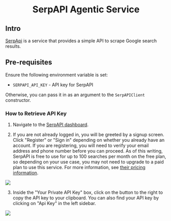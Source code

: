 <h1 align="center">SerpAPI Agentic Service</h1>

## Intro

[SerpApi][serpapi] is a service that provides a simple API to scrape Google search results.

## Pre-requisites

Ensure the following environment variable is set:

- `SERPAPI_API_KEY` - API key for SerpAPI

Otherwise, you can pass it in as an argument to the `SerpAPIClient` constructor.

### How to Retrieve API Key

1. Navigate to the [SerpAPI dashboard][serpapi-dashboard].

2. If you are not already logged in, you will be greeted by a signup screen. Click "Register" or "Sign in" depending on whether you already have an account. If you are registering, you will need to verify your email address and phone number before you can proceed. As of this writing, SerpAPI is free to use for up to 100 searches per month on the free plan, so depending on your use case, you may not need to upgrade to a paid plan to use this service. For more information, see [their pricing information][serpapi-pricing].

![](https://ajeuwbhvhr.cloudimg.io/colony-recorder.s3.amazonaws.com/files/2023-06-09/33f3c072-91ab-4289-a2be-0bbdfcf5b48c/user_cropped_screenshot.jpeg?tl_px=369,0&br_px=1489,630&sharp=0.8&width=560&wat_scale=50&wat=1&wat_opacity=0.7&wat_gravity=northwest&wat_url=https://colony-labs-public.s3.us-east-2.amazonaws.com/images/watermarks/watermark_default.png&wat_pad=262,105)

3. Inside the "Your Private API Key" box, click on the button to the right to copy the API key to your clipboard. You can also find your API key by clicking on "Api Key" in the left sidebar.

![](https://ajeuwbhvhr.cloudimg.io/colony-recorder.s3.amazonaws.com/files/2023-06-09/bcf72167-0023-4711-9cc0-719046e13714/user_cropped_screenshot.jpeg?tl_px=1265,547&br_px=2385,1177&sharp=0.8&width=560&wat_scale=50&wat=1&wat_opacity=0.7&wat_gravity=northwest&wat_url=https://colony-labs-public.s3.us-east-2.amazonaws.com/images/watermarks/watermark_default.png&wat_pad=480,216)

[serpapi]: https://serpapi.com
[serpapi-dashboard]: https://serpapi.com/dashboard
[serpapi-pricing]: https://serpapi.com/pricing
